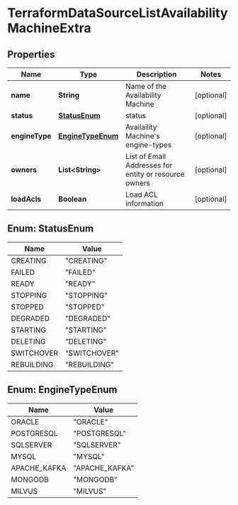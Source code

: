 

# TerraformDataSourceListAvailabilityMachineExtra


## Properties

Name | Type | Description | Notes
------------ | ------------- | ------------- | -------------
**name** | **String** | Name of the Availability Machine |  [optional]
**status** | [**StatusEnum**](#StatusEnum) | status |  [optional]
**engineType** | [**EngineTypeEnum**](#EngineTypeEnum) | Availaility Machine&#39;s engine-types |  [optional]
**owners** | **List&lt;String&gt;** | List of Email Addresses for entity or resource owners |  [optional]
**loadAcls** | **Boolean** | Load ACL information |  [optional]



## Enum: StatusEnum

Name | Value
---- | -----
CREATING | &quot;CREATING&quot;
FAILED | &quot;FAILED&quot;
READY | &quot;READY&quot;
STOPPING | &quot;STOPPING&quot;
STOPPED | &quot;STOPPED&quot;
DEGRADED | &quot;DEGRADED&quot;
STARTING | &quot;STARTING&quot;
DELETING | &quot;DELETING&quot;
SWITCHOVER | &quot;SWITCHOVER&quot;
REBUILDING | &quot;REBUILDING&quot;



## Enum: EngineTypeEnum

Name | Value
---- | -----
ORACLE | &quot;ORACLE&quot;
POSTGRESQL | &quot;POSTGRESQL&quot;
SQLSERVER | &quot;SQLSERVER&quot;
MYSQL | &quot;MYSQL&quot;
APACHE_KAFKA | &quot;APACHE_KAFKA&quot;
MONGODB | &quot;MONGODB&quot;
MILVUS | &quot;MILVUS&quot;



